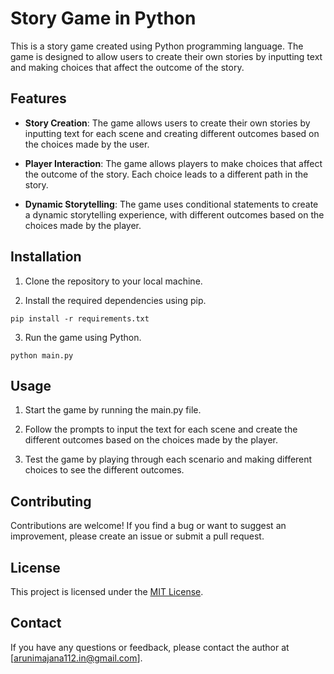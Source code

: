 

# Story Game in Python

This is a story game created using Python programming language. The game is designed to allow users to create their own stories by inputting text and making choices that affect the outcome of the story.

## Features

- **Story Creation**: The game allows users to create their own stories by inputting text for each scene and creating different outcomes based on the choices made by the user.

- **Player Interaction**: The game allows players to make choices that affect the outcome of the story. Each choice leads to a different path in the story.

- **Dynamic Storytelling**: The game uses conditional statements to create a dynamic storytelling experience, with different outcomes based on the choices made by the player.

## Installation

1. Clone the repository to your local machine.

2. Install the required dependencies using pip.

```
pip install -r requirements.txt
```

3. Run the game using Python.

```
python main.py
```

## Usage

1. Start the game by running the main.py file.

2. Follow the prompts to input the text for each scene and create the different outcomes based on the choices made by the player.

3. Test the game by playing through each scenario and making different choices to see the different outcomes.

## Contributing

Contributions are welcome! If you find a bug or want to suggest an improvement, please create an issue or submit a pull request.

## License

This project is licensed under the [MIT License](https://opensource.org/licenses/MIT).

## Contact

If you have any questions or feedback, please contact the author at [arunimajana112.in@gmail.com].
